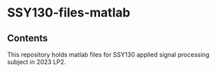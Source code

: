 # SSY130-files-matlab



## Contents

This repository holds matlab files for SSY130 applied signal processing subject in 2023 LP2.

